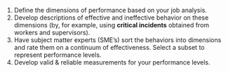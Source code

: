 1. Define the dimensions of performance based on your job analysis.
2. Develop descriptions of effective and ineffective behavior on these dimensions (by, for example, using **critical incidents** obtained from workers and supervisors).
3. Have subject matter experts (SME’s) sort the behaviors into dimensions and rate them on a continuum of effectiveness. Select a subset to represent performance levels.
4. Develop valid & reliable measurements for your performance levels.


